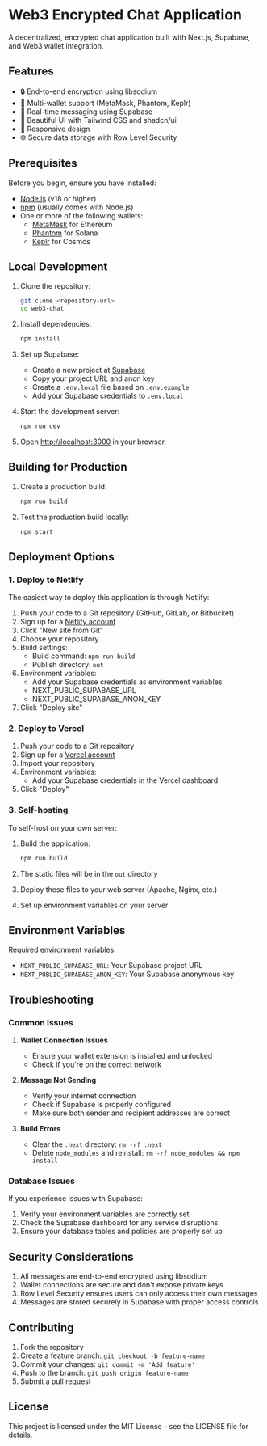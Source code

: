 # Web3 Encrypted Chat Application

A decentralized, encrypted chat application built with Next.js, Supabase, and Web3 wallet integration.

## Features

- 🔒 End-to-end encryption using libsodium
- 👛 Multi-wallet support (MetaMask, Phantom, Keplr)
- 💬 Real-time messaging using Supabase
- 🎨 Beautiful UI with Tailwind CSS and shadcn/ui
- 📱 Responsive design
- 🌐 Secure data storage with Row Level Security

## Prerequisites

Before you begin, ensure you have installed:

- [Node.js](https://nodejs.org/) (v18 or higher)
- [npm](https://www.npmjs.com/) (usually comes with Node.js)
- One or more of the following wallets:
  - [MetaMask](https://metamask.io/) for Ethereum
  - [Phantom](https://phantom.app/) for Solana
  - [Keplr](https://www.keplr.app/) for Cosmos

## Local Development

1. Clone the repository:
   ```bash
   git clone <repository-url>
   cd web3-chat
   ```

2. Install dependencies:
   ```bash
   npm install
   ```

3. Set up Supabase:
   - Create a new project at [Supabase](https://supabase.com)
   - Copy your project URL and anon key
   - Create a `.env.local` file based on `.env.example`
   - Add your Supabase credentials to `.env.local`

4. Start the development server:
   ```bash
   npm run dev
   ```

5. Open [http://localhost:3000](http://localhost:3000) in your browser.

## Building for Production

1. Create a production build:
   ```bash
   npm run build
   ```

2. Test the production build locally:
   ```bash
   npm start
   ```

## Deployment Options

### 1. Deploy to Netlify

The easiest way to deploy this application is through Netlify:

1. Push your code to a Git repository (GitHub, GitLab, or Bitbucket)
2. Sign up for a [Netlify account](https://www.netlify.com/)
3. Click "New site from Git"
4. Choose your repository
5. Build settings:
   - Build command: `npm run build`
   - Publish directory: `out`
6. Environment variables:
   - Add your Supabase credentials as environment variables
   - NEXT_PUBLIC_SUPABASE_URL
   - NEXT_PUBLIC_SUPABASE_ANON_KEY
7. Click "Deploy site"

### 2. Deploy to Vercel

1. Push your code to a Git repository
2. Sign up for a [Vercel account](https://vercel.com/)
3. Import your repository
4. Environment variables:
   - Add your Supabase credentials in the Vercel dashboard
5. Click "Deploy"

### 3. Self-hosting

To self-host on your own server:

1. Build the application:
   ```bash
   npm run build
   ```

2. The static files will be in the `out` directory

3. Deploy these files to your web server (Apache, Nginx, etc.)

4. Set up environment variables on your server

## Environment Variables

Required environment variables:

- `NEXT_PUBLIC_SUPABASE_URL`: Your Supabase project URL
- `NEXT_PUBLIC_SUPABASE_ANON_KEY`: Your Supabase anonymous key

## Troubleshooting

### Common Issues

1. **Wallet Connection Issues**
   - Ensure your wallet extension is installed and unlocked
   - Check if you're on the correct network

2. **Message Not Sending**
   - Verify your internet connection
   - Check if Supabase is properly configured
   - Make sure both sender and recipient addresses are correct

3. **Build Errors**
   - Clear the `.next` directory: `rm -rf .next`
   - Delete `node_modules` and reinstall: `rm -rf node_modules && npm install`

### Database Issues

If you experience issues with Supabase:

1. Verify your environment variables are correctly set
2. Check the Supabase dashboard for any service disruptions
3. Ensure your database tables and policies are properly set up

## Security Considerations

1. All messages are end-to-end encrypted using libsodium
2. Wallet connections are secure and don't expose private keys
3. Row Level Security ensures users can only access their own messages
4. Messages are stored securely in Supabase with proper access controls

## Contributing

1. Fork the repository
2. Create a feature branch: `git checkout -b feature-name`
3. Commit your changes: `git commit -m 'Add feature'`
4. Push to the branch: `git push origin feature-name`
5. Submit a pull request

## License

This project is licensed under the MIT License - see the LICENSE file for details.